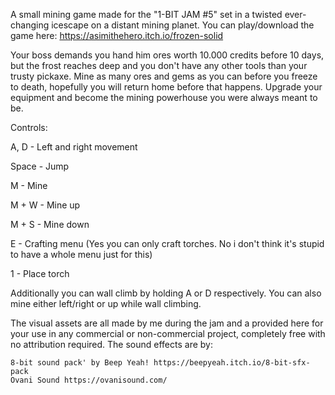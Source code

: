 A small mining game made for the "1-BIT JAM #5" set in a twisted ever-changing icescape on a distant mining planet.
You can play/download the game here: https://asimithehero.itch.io/frozen-solid

Your boss demands you hand him ores worth 10.000 credits before 10 days, but the frost reaches deep and you don't have any other tools than your trusty pickaxe. 
Mine as many ores and gems as you can before you freeze to death, hopefully you will return home before that happens. Upgrade your equipment and become the mining powerhouse you were always meant to be.

Controls:

A, D - Left and right movement

Space - Jump

M - Mine

M + W - Mine up

M + S - Mine down

E - Crafting menu (Yes you can only craft torches. No i don't think it's stupid to have a whole menu just for this)

1 - Place torch

Additionally you can wall climb by holding A or D respectively. You can also mine either left/right or up while wall climbing.

The visual assets are all made by me during the jam and a provided here for your use in any commercial or non-commercial project, completely free with no attribution required.
The sound effects are by:

    8-bit sound pack' by Beep Yeah! https://beepyeah.itch.io/8-bit-sfx-pack
    Ovani Sound https://ovanisound.com/

